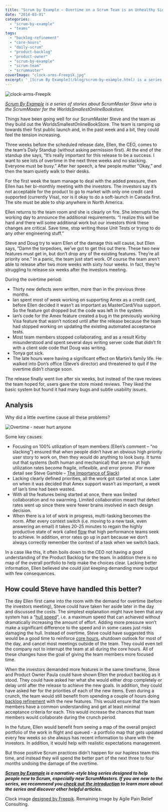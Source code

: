 ```yaml
---
title: "Scrum by Example – Overtime on a Scrum Team is an Unhealthy Sign"
date: "2014-03-01"
categories: 
  - "scrum-by-example"
  - "teams"
tags: 
  - "backlog-refinement"
  - "core-hours"
  - "daily-scrum"
  - "product-backlog"
  - "product-owner"
  - "scrum-by-example"
  - "scrum-team"
  - "scrummaster"
coverImage: "clock-arms-Freepik.jpg"
excerpt: '_[Scrum By Example](/blog/scrum-by-example.html) is a series of stories about ScrumMaster'
---
```


![clock-arms-Freepik](src/content/blog/scrummaster-tales-overtime-on-a-scrum-team-is-an-unhealthy-sign/images/clock-arms-Freepik.jpg)

_[Scrum By Example](/blog/scrum-by-example.html) is a series of stories about ScrumMaster Steve who is the ScrumMaster for the WorldsSmallestOnlineBookstore._

Things have been going well for our ScrumMaster Steve and the team as they build out the WorldsSmallestOnlineBookStore. The team is ramping up towards their first public launch and, in the past week and a bit, they could feel the tension increasing.

Three weeks before the scheduled release date, Ellen, the CEO, comes to the team’s Daily Standup (without asking permission first). At the end of the standup she says, “It’s really important for this release to be a success. I want to see lots of overtime in the next three weeks and no slacking. Everyone must be busy.” After her speech, a few people mutter “Okay,” and then the team quietly walk to their desks.

For the first week the team manage to deal with the added pressure, then Ellen has her bi-monthly meeting with the investors. The investors say it’s not acceptable for the product to go to market with only one credit card supported (currently Visa), nor is it okay to do a soft-launch in Canada first. The site must be able to ship anywhere in North America.

Ellen returns to the team room and she is clearly on fire. She interrupts the working day to announce the additional requirements. “I realize this will be hard and there will some additional work but our investors think these changes are critical. Save time, stop writing those Unit Tests or trying to do any other engineering stuff.”

Steve and Doug try to warn Ellen of the damage this will cause, but Ellen says, “Damn the torpedoes, we’ve got to get this out there. These two new features must get in, but don’t drop any of the existing features. They’re all priority one.” In a panic, the team just start work. Of course the team aren’t able to release after two more weeks with sixty hour weeks. In fact, they’re struggling to release six weeks after the investors meeting.

During the overtime period:

- Thirty new defects were written, more than in the previous three months.
- Ian spent most of week working on supporting Amex as a credit card, before Ellen decided it wasn’t as important as MasterCard/Visa support. So the feature got dropped but the code was left in the system.
- Ian’s code for the Amex feature created a bug in the previously working Visa feature that wasn’t noticed until after the release because the team had stopped working on updating the existing automated acceptance tests.
- Most team members stopped collaborating, and as a result Kirby misunderstood and spent several days writing server code that didn’t fit with a client side code that Doug was writing.
- Tonya got sick.
- The late hours were having a significant effect on Martin’s family life. He walked into Don’s office (Steve’s director) and threatened to quit if the overtime didn’t change soon.

The release finally went live after six weeks, but instead of the rave reviews the team hoped for, users gave the store mixed reviews. They liked the basic system but found it had many bugs and subtle usability issues.

## Analysis

Why did a little overtime cause all these problems?

![Overtime - never hurt anyone](src/content/blog/scrummaster-tales-overtime-on-a-scrum-team-is-an-unhealthy-sign/images/Overtime-small.jpeg)

Some key causes:

- Focusing on 100% utilization of team members (Ellen’s comment – “no slacking”) ensured that when people didn’t have an obvious high priority user story to work on, then they would do anything to look busy. It turns out that systems (both human and mechanical) that are run at high utilization rates become fragile, inflexible, and error prone. (For more detail see Steve Gamble – [The Importance of Slack](https://www.stevegamble.com/redevelopment/2011/06/the-importance-of-slack.html))
- Lacking clearly defined priorities, all the work got started at once. Later on when it was decided that Amex support wasn’t as important, a week of Ian’s time had been wasted.
- With all the features being started at once, there was limited collaboration and no swarming. Limited collaboration meant that defect rates went up since there were fewer brains involved in each design decision.
- When there is a lot of work in progress, multi-tasking becomes the norm. After every context switch (i.e. moving to a new task, even answering an email) it takes 20-25 minutes to regain the highly productive state of work called [flow](https://www.amazon.ca/Flow-The-Psychology-Optimal-Experience/dp/0061339202/&tag=notesfromatoo-20) that high performance teams seek to achieve. In addition, error rates go up in part because we don’t always correctly remember the context of a task when we switch back.

In a case like this, it often boils down to the CEO not having a good understanding of the Product Backlog for the team. In addition there is no map of the overall portfolio to help make the choices clear. Lacking better information, Ellen believed she could just keeping demanding more output with few consequences.

## How could Steve have handled this better?

The day Ellen first came into the room with the demand for overtime (before the investors meeting), Steve could have taken her aside later in the day and discussed the costs. The simplest explanation might have been that any system has a “[hull speed](https://agilecraft.wordpress.com/2014/02/13/hull-speed-for-systems/)”, i.e. a maximum speed that can achieved without dramatically increasing the amount of effort. Adding more pressure won’t make a significant difference to the speed and in some cases just risks damaging the hull. Instead of overtime, Steve could have suggested this would be a good time to reinforce [core hours](/blog/scrum-master-tales-more-interruptions.html), shutdown outlook for most of the day, and cancel most meetings outside of the team. They could even tell the company not to interrupt the team at all during the core hours. All of these changes have the goal of giving the team members more focused time.

When the investors demanded more features in the same timeframe, Steve and Product Owner Paula could have shown Ellen the product backlog as it stood. They could have asked her what she would either drop completely or delay until after the release to achieve the new goals. In addition, they could have asked her for the priorities of each of the new items. Even during a crunch, the team would still benefit from spending a couple of hours doing [backlog refinement](/blog/scrummaster-tales-story-splitting-fun.html) with the new features. This would ensure that the team members have a common understanding and get at least minimal acceptance criteria for each. This would increase the chances that team members would collaborate during the crunch period.

In the future, Ellen would benefit from seeing a map of the overall project portfolio of the work in flight and queued - a portfolio map that gets updated every few weeks so she always has recent information to share with the investors. In addition, it would help with realistic expectations management.

But those positive Scrum practices didn’t happen for our hapless team this time, and instead they will spend the better part of the next three to four months undoing the damage of the overtime.

_**[Scrum by Example](/blog/category/scrum-by-example) is a narrative-style blog series designed to help people new to Scrum, especially new ScrumMasters. If you are new to the series, we recommend you [check out the introduction](/blog/scrum-by-example.html) to learn more about the series and discover other helpful articles.**_

Clock image [designed by Freepik](https://www.freepik.com/free-vector/entrepreneurs-around-clock_774088.htm). Remaining image by Agile Pain Relief Consulting.
